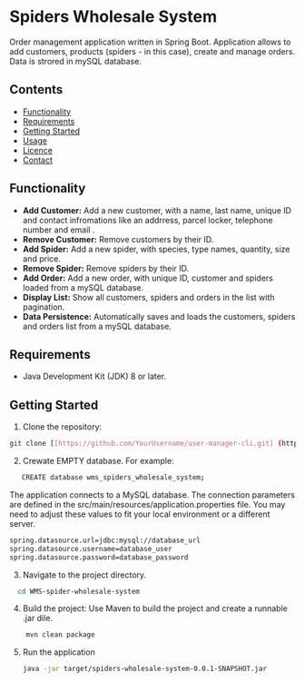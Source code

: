 # Spiders Wholesale System 
Order management application written in Spring Boot. Application allows to add customers, products (spiders - in this case), create and manage orders. Data is strored in mySQL database.
## Contents

- [Functionality](#functionality)
- [Requirements](#requirements)
- [Getting Started](#getting-started)
- [Usage](#usage)
- [Licence](#licence)
- [Contact](#contact)

## Functionality

- **Add Customer:** Add a new customer, with a name, last name, unique ID and contact infromations like an addrress,
 parcel locker, telephone number and email .
- **Remove Customer:** Remove customers by their ID.
- **Add Spider:** Add a new spider, with species, type names, quantity, size and price.
- **Remove Spider:** Remove spiders by their ID.
- **Add Order:** Add a new order, with unique ID, customer and spiders loaded from a mySQL database.
- **Display List:** Show all customers, spiders and orders in the list with pagination.
- **Data Persistence:** Automatically saves and loads the customers, spiders and orders list from a mySQL database.

## Requirements

- Java Development Kit (JDK) 8 or later.

## Getting Started

1.  Clone the repository:
```bash
git clone [[https://github.com/YourUsername/user-manager-cli.git] (https://github.com/kuba88pl/WMS-spider-wholesale-system.git)
```
2. Crewate EMPTY database. For example:

```bash
   CREATE database wms_spiders_wholesale_system;
```

The application connects to a MySQL database. The connection parameters are defined in the src/main/resources/application.properties file. You may need to adjust these values to fit your local environment or a different server.
```bash
spring.datasource.url=jdbc:mysql://database_url
spring.datasource.username=database_user
spring.datasource.password=database_password
```
3. Navigate to the project directory.
```bash
  cd WMS-spider-wholesale-system
```
4. Build the project:
Use Maven to build the project and create a runnable .jar dile.
```bash
    mvn clean package
```
5. Run the application
     ```bash
    java -jar target/spiders-wholesale-system-0.0.1-SNAPSHOT.jar
    ```
